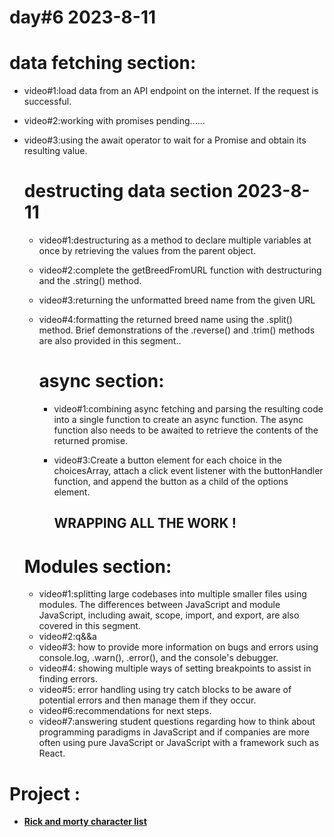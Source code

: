 # day#6 2023-8-11
# data fetching section:
- video#1:load data from an API endpoint on the internet. If the request is successful.
- video#2:working with promises pending......
- video#3:using the await operator to wait for a Promise and obtain its resulting value.

  # destructing data section 2023-8-11
  - video#1:destructuring as a method to declare multiple variables at once by retrieving the values from the parent object.
  - video#2:complete the getBreedFromURL function with destructuring and the .string() method.
  - video#3:returning the unformatted breed name from the given URL
  - video#4:formatting the returned breed name using the .split() method. Brief demonstrations of the .reverse() and .trim() methods are also provided in this segment..

    # async section:
    - video#1:combining async fetching and parsing the resulting code into a single function to create an async function. The async function also needs to be awaited to retrieve the contents of the returned promise.

    - video#3:Create a button element for each choice in the choicesArray, attach a click event listener with the buttonHandler function, and append the button as a child of the options element.
      ## WRAPPING ALL THE WORK !
      

  # Modules section:
  - video#1:splitting large codebases into multiple smaller files using modules. The differences between JavaScript and module JavaScript, including await, scope, import, and export, are also covered in this segment.
  - video#2:q&&a
  - video#3: how to provide more information on bugs and errors using console.log, .warn(), .error(), and the console's debugger.
  - video#4: showing multiple ways of setting breakpoints to assist in finding errors.
  - video#5: error handling using try catch blocks to be aware of potential errors and then manage them if they occur.
  - video#6:recommendations for next steps.
  - video#7:answering student questions regarding how to think about programming paradigms in JavaScript and if companies are more often using pure JavaScript or JavaScript with a framework such as React.


# Project : 
-  [**Rick and morty character list**](https://github.com/mohammadrjoub1/Mastering-JavaScript-in-20-Days/blob/main/Rick%20and%20morty%20project%20.html)


